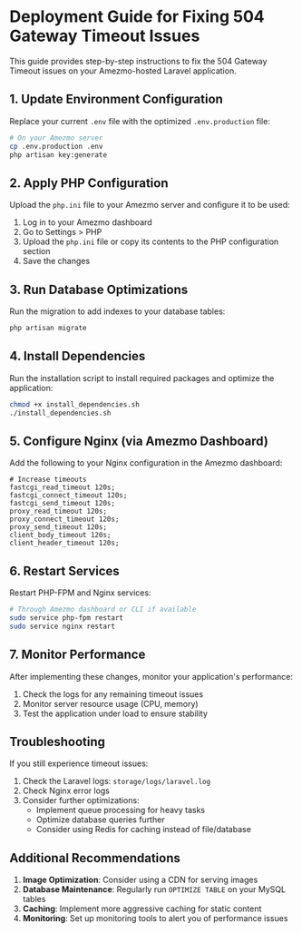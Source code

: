 # Deployment Guide for Fixing 504 Gateway Timeout Issues

This guide provides step-by-step instructions to fix the 504 Gateway Timeout issues on your Amezmo-hosted Laravel application.

## 1. Update Environment Configuration

Replace your current `.env` file with the optimized `.env.production` file:

```bash
# On your Amezmo server
cp .env.production .env
php artisan key:generate
```

## 2. Apply PHP Configuration

Upload the `php.ini` file to your Amezmo server and configure it to be used:

1. Log in to your Amezmo dashboard
2. Go to Settings > PHP
3. Upload the `php.ini` file or copy its contents to the PHP configuration section
4. Save the changes

## 3. Run Database Optimizations

Run the migration to add indexes to your database tables:

```bash
php artisan migrate
```

## 4. Install Dependencies

Run the installation script to install required packages and optimize the application:

```bash
chmod +x install_dependencies.sh
./install_dependencies.sh
```

## 5. Configure Nginx (via Amezmo Dashboard)

Add the following to your Nginx configuration in the Amezmo dashboard:

```nginx
# Increase timeouts
fastcgi_read_timeout 120s;
fastcgi_connect_timeout 120s;
fastcgi_send_timeout 120s;
proxy_read_timeout 120s;
proxy_connect_timeout 120s;
proxy_send_timeout 120s;
client_body_timeout 120s;
client_header_timeout 120s;
```

## 6. Restart Services

Restart PHP-FPM and Nginx services:

```bash
# Through Amezmo dashboard or CLI if available
sudo service php-fpm restart
sudo service nginx restart
```

## 7. Monitor Performance

After implementing these changes, monitor your application's performance:

1. Check the logs for any remaining timeout issues
2. Monitor server resource usage (CPU, memory)
3. Test the application under load to ensure stability

## Troubleshooting

If you still experience timeout issues:

1. Check the Laravel logs: `storage/logs/laravel.log`
2. Check Nginx error logs
3. Consider further optimizations:
   - Implement queue processing for heavy tasks
   - Optimize database queries further
   - Consider using Redis for caching instead of file/database

## Additional Recommendations

1. **Image Optimization**: Consider using a CDN for serving images
2. **Database Maintenance**: Regularly run `OPTIMIZE TABLE` on your MySQL tables
3. **Caching**: Implement more aggressive caching for static content
4. **Monitoring**: Set up monitoring tools to alert you of performance issues

